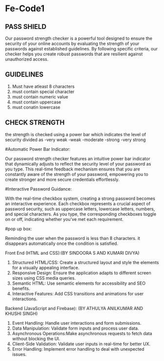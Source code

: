 # Fe-Code1
## PASS SHIELD ##
Our password strength checker is a powerful tool designed to ensure the security of your online accounts by evaluating the strength of your passwords against established guidelines. By following specific criteria, our checker helps you create robust passwords that are resilient against unauthorized access.

## GUIDELINES ##
1. Must have atleast 8 characters
2. must contain special character
3. must contain numeric value
4. must contain uppercase
5. must conatin lowercase

## CHECK STRENGTH ##
the strength is checked using a power bar which indicates the level of security divided as
-very weak
-weak
-moderate
-strong
-very strong

#Automatic Power Bar Indicator:

Our password strength checker features an intuitive power bar indicator that dynamically adjusts to reflect the security level of your password as you type. This real-time feedback mechanism ensures that you are constantly aware of the strength of your password, empowering you to create stronger and more secure credentials effortlessly.


#Interactive Password Guidance:

With the real-time checkbox system, creating a strong password becomes an interactive experience. Each checkbox represents a crucial aspect of password security, such as uppercase letters, lowercase letters, numbers, and special characters. As you type, the corresponding checkboxes toggle on or off, indicating whether you've met each requirement.

#pop up box:

Reminding the user when the password is less than 8 characters. it disappears automatically once the condition is satisfied.


Front End (HTML and CSS):(BY  SINDOORA S AND KUMARI DIVYA)

1. Structured HTML/CSS: Create a structured layout and style the elements for a visually appealing interface.
2. Responsive Design: Ensure the application adapts to different screen sizes using CSS media queries.
3. Semantic HTML: Use semantic elements for accessibility and SEO benefits.
4. Interactive Features: Add CSS transitions and animations for user interactions.

Backend (JavaScript and Firebase): (BY ATHULYA ANILKUMAR AND KHUSHI SINGH)

1. Event Handling: Handle user interactions and form submissions.
2. Data Manipulation: Validate form inputs and process user data.
3. Asynchronous Operations:Make asynchronous requests to fetch data without blocking the UI.
4. Client-Side Validation: Validate user inputs in real-time for better UX.
5. Error Handling: Implement error handling to deal with unexpected issues.








